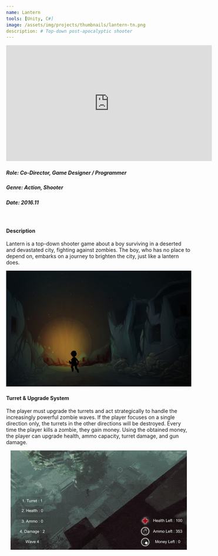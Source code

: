 ```yaml
---
name: Lantern
tools: [Unity, C#]
image: /assets/img/projects/thumbnails/lantern-tn.png
description: # Top-down post-apocalyptic shooter
---
```


<div class="video">
    <iframe width="560" height="315" src="https://www.youtube.com/embed/taADU5yFMBE" frameborder="0" allow="accelerometer; autoplay; encrypted-media; gyroscope; picture-in-picture" allowfullscreen></iframe>
</div>

##### Role: Co-Director, Game Designer / Programmer
##### Genre: Action, Shooter
##### Date: 2016.11
<br>

#### Description

Lantern is a top-down shooter game about a boy surviving in a deserted and devastated city, fighting against zombies. The boy, who has no place to depend on, embarks on a journey to brighten the city, just like a lantern does.

<center> <img src="/assets/img/projects/reg/lantern-concept.jpg"/> </center>

#### Turret & Upgrade System
The player must upgrade the turrets and act strategically to handle the increasingly powerful zombie waves. If the player focuses on a single direction only, the turrets in the other directions will be destroyed. Every time the player kills a zombie, they gain money. Using the obtained money, the player can upgrade health, ammo capacity, turret damage, and gun damage.

<center> <img src="/assets/img/projects/reg/lantern-combat.gif"/> </center>